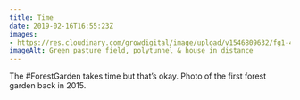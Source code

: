 ```yaml
---
title: Time
date: 2019-02-16T16:55:23Z
images: 
- https://res.cloudinary.com/growdigital/image/upload/v1546809632/fg1-41134476592.jpg
imageAlt: Green pasture field, polytunnel & house in distance
---
```


The #ForestGarden takes time but that’s okay. Photo of the first forest garden back in 2015.
